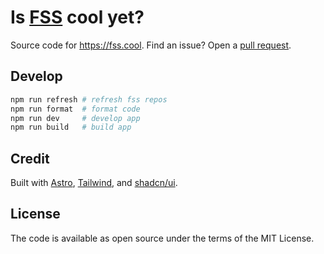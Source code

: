 # Is [FSS](https://fair.io) cool yet?

Source code for https://fss.cool. Find an issue? Open a [pull request](https://github.com/ezekg/fss.cool/pulls).

## Develop

```bash
npm run refresh # refresh fss repos
npm run format  # format code
npm run dev     # develop app
npm run build   # build app
```

## Credit

Built with [Astro](https://astro.build/), [Tailwind](https://tailwindcss.com),
and [shadcn/ui](https://ui.shadcn.com/).

## License

The code is available as open source under the terms of the MIT License.
